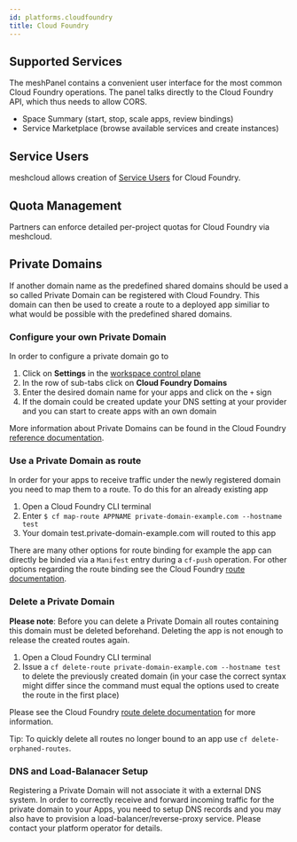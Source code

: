 ```yaml
---
id: platforms.cloudfoundry
title: Cloud Foundry
---
```


## Supported Services

The meshPanel contains a convenient user interface for the most common Cloud Foundry operations. The panel talks directly
to the Cloud Foundry API, which thus needs to allow CORS.

- Space Summary (start, stop, scale apps, review bindings)
- Service Marketplace (browse available services and create instances)

## Service Users

meshcloud allows creation of [Service Users](meshcloud.service-user.md) for Cloud Foundry.

## Quota Management

Partners can enforce detailed per-project quotas for Cloud Foundry via meshcloud.


## Private Domains

If another domain name as the predefined shared domains should be used a so called Private Domain can be registered with Cloud Foundry. This domain can then be used to create a route to a deployed app similiar to what would be possible with the predefined shared domains.

### Configure your own Private Domain

In order to configure a private domain go to

1. Click on **Settings** in the [workspace control plane](./meshcloud.workspace.md#managing-your-meshworkspace)
2. In the row of sub-tabs click on **Cloud Foundry Domains**
3. Enter the desired domain name for your apps and click on the `+` sign
4. If the domain could be created update your DNS setting at your provider and you can start to create apps with an own domain

More information about Private Domains can be found in the Cloud Foundry [reference documentation](https://docs.cloudfoundry.org/devguide/deploy-apps/routes-domains.html#private-domains).

### Use a Private Domain as route

In order for your apps to receive traffic under the newly registered domain you need to map them to a route. To do this for an already existing app

1. Open a Cloud Foundry CLI terminal
2. Enter `$ cf map-route APPNAME private-domain-example.com --hostname test`
3. Your domain test.private-domain-example.com will routed to this app

There are many other options for route binding for example the app can directly be binded via a `Manifest` entry during a `cf-push` operation. For other options regarding the route binding see the Cloud Foundry [route documentation](https://docs.cloudfoundry.org/devguide/deploy-apps/routes-domains.html#map-route).

### Delete a Private Domain

**Please note**: Before you can delete a Private Domain all routes containing this domain must be deleted beforehand. Deleting the app is not enough to release the created routes again.

1. Open a Cloud Foundry CLI terminal
2. Issue a `cf delete-route private-domain-example.com --hostname test` to delete the previously created domain (in your case the correct syntax might differ since the command must equal the options used to create the route in the first place)

Please see the Cloud Foundry [route delete documentation](https://docs.cloudfoundry.org/devguide/deploy-apps/routes-domains.html#delete-route) for more information.

Tip: To quickly delete all routes no longer bound to an app use `cf delete-orphaned-routes`.

### DNS and Load-Balanacer Setup

Registering a Private Domain will not associate it with a external DNS system. In order to correctly receive and forward incoming traffic for the private domain to your Apps, you need to setup DNS records and you may also have to provision a load-balancer/reverse-proxy service.
Please contact your platform operator for details.
